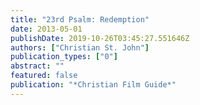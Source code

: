 ```yaml
---
title: "23rd Psalm: Redemption"
date: 2013-05-01
publishDate: 2019-10-26T03:45:27.551646Z
authors: ["Christian St. John"]
publication_types: ["0"]
abstract: ""
featured: false
publication: "*Christian Film Guide*"
---
```


